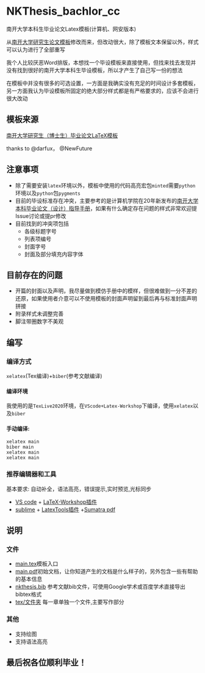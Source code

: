 # NKThesis_bachlor_cc
南开大学本科生毕业论文Latex模板(计算机、网安版本)

从[南开大学研究生论文模板](https://github.com/NewFuture/NKThesis)修改而来，但改动很大，除了模板文本保留以外，样式可以认为进行了全部重写

我个人比较厌恶Word排版，本想找一个毕设模板来直接使用，但找来找去发现并没有找到很好的南开大学本科生毕设模板，所以才产生了自己写一份的想法

在模板中并没有很多的可选设置，一方面是我确实没有充足的时间设计多套模板，另一方面我认为毕设模板所固定的绝大部分样式都是有严格要求的，应该不会进行很大改动
## 模板来源
[南开大学研究生（博士生）毕业论文LaTeX模板](https://github.com/NewFuture/NKThesis)

thanks to @darfux， @NewFuture
## 注意事项
- 除了需要安装`latex`环境以外，模板中使用的代码高亮宏包`minted`需要`python`环境以及`python`包`pygments`
- 目前的毕设标准存在冲突，主要参考的是计算机学院在20年新发布的[南开大学本科毕业论文（设计）指导手册](https://cc.nankai.edu.cn/2020/1119/c13295a318941/page.htm)，如果有什么确定存在问题的样式非常欢迎提Issue讨论或提pr修改
- 目前找到的冲突项包括
  - 各级标题字号
  - 列表项编号
  - 封面字号
  - 封面及部分填充内容字体 
## 目前存在的问题
- 开篇的封面以及声明，我尽量做到模仿手册中的模样，但很难做到一分不差的还原，如果使用者介意可以不使用模板的封面声明留到最后再与标准封面声明拼接
- 附录样式未调整完善
- 脚注带圈数字不美观
## 编写

### 编译方式
`xelatex`(Tex编译)+`biber`(参考文献编译)

#### 编译环境

我使用的是`TexLive2020`环境，在`VScode+Latex-Workshop`下编译，使用`xelatex`以及`biber`

#### 手动编译:

```
xelatex main
biber main
xelatex main
xelatex main
```

### 推荐编辑器和工具

基本要求: 自动补全，语法高亮，错误提示,实时预览,光标同步

* [VS code](https://code.visualstudio.com/) + [LaTeX-Workshop插件](https://github.com/James-Yu/LaTeX-Workshop)
* [sublime](https://www.sublimetext.com/) + [LatexTools插件](https://github.com/SublimeText/LaTeXTools) +[Sumatra pdf](https://www.sumatrapdfreader.org/download-free-pdf-viewer.html)

## 说明

### 文件
* [main.tex](main.tex)模板入口
* [main.pdf](main.pdf)初始文档，让你知道产生的文档是什么样子的，另外包含一些有帮助的基本信息
* [nkthesis.bib](nkthesis.bib) 参考文献bib文件，可使用Google学术或百度学术直接导出bibtex格式
* [tex/文件夹](tex/) 每一章单独一个文件,主要写作部分

### 其他

* 支持绘图
* 支持语法高亮

## 最后祝各位顺利毕业！